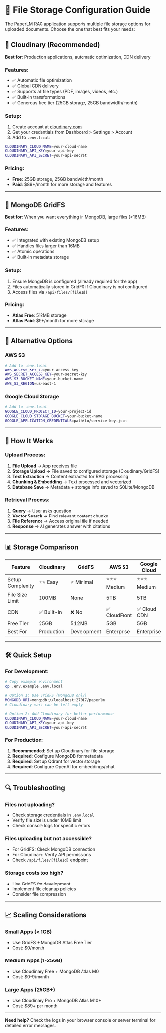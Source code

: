 # 📁 File Storage Configuration Guide

The PaperLM RAG application supports multiple file storage options for uploaded documents. Choose the one that best fits your needs:

## 🚀 **Cloudinary (Recommended)**

**Best for**: Production applications, automatic optimization, CDN delivery

### Features:
- ✅ Automatic file optimization
- ✅ Global CDN delivery
- ✅ Supports all file types (PDF, images, videos, etc.)
- ✅ Built-in transformations
- ✅ Generous free tier (25GB storage, 25GB bandwidth/month)

### Setup:
1. Create account at [cloudinary.com](https://cloudinary.com)
2. Get your credentials from Dashboard > Settings > Account
3. Add to `.env.local`:
```bash
CLOUDINARY_CLOUD_NAME=your-cloud-name
CLOUDINARY_API_KEY=your-api-key  
CLOUDINARY_API_SECRET=your-api-secret
```

### Pricing:
- **Free**: 25GB storage, 25GB bandwidth/month
- **Paid**: $89+/month for more storage and features

---

## 💾 **MongoDB GridFS**

**Best for**: When you want everything in MongoDB, large files (>16MB)

### Features:
- ✅ Integrated with existing MongoDB setup
- ✅ Handles files larger than 16MB
- ✅ Atomic operations
- ✅ Built-in metadata storage

### Setup:
1. Ensure MongoDB is configured (already required for the app)
2. Files automatically stored in GridFS if Cloudinary is not configured
3. Access files via `/api/files/[fileId]`

### Pricing:
- **Atlas Free**: 512MB storage
- **Atlas Paid**: $9+/month for more storage

---

## 🏢 **Alternative Options**

### **AWS S3**
```bash
# Add to .env.local
AWS_ACCESS_KEY_ID=your-access-key
AWS_SECRET_ACCESS_KEY=your-secret-key  
AWS_S3_BUCKET_NAME=your-bucket-name
AWS_S3_REGION=us-east-1
```

### **Google Cloud Storage**
```bash
# Add to .env.local
GOOGLE_CLOUD_PROJECT_ID=your-project-id
GOOGLE_CLOUD_STORAGE_BUCKET=your-bucket-name
GOOGLE_APPLICATION_CREDENTIALS=path/to/service-key.json
```

---

## 🔧 **How It Works**

### **Upload Process:**
1. **File Upload** → App receives file
2. **Storage Upload** → File saved to configured storage (Cloudinary/GridFS)
3. **Text Extraction** → Content extracted for RAG processing  
4. **Chunking & Embedding** → Text processed and vectorized
5. **Database Save** → Metadata + storage info saved to SQLite/MongoDB

### **Retrieval Process:**
1. **Query** → User asks question
2. **Vector Search** → Find relevant content chunks
3. **File Reference** → Access original file if needed
4. **Response** → AI generates answer with citations

---

## 📊 **Storage Comparison**

| Feature | Cloudinary | GridFS | AWS S3 | Google Cloud |
|---------|------------|---------|---------|--------------|
| Setup Complexity | ⭐⭐ Easy | ⭐ Minimal | ⭐⭐⭐ Medium | ⭐⭐⭐ Medium |
| File Size Limit | 100MB | None | 5TB | 5TB |
| CDN | ✅ Built-in | ❌ No | ✅ CloudFront | ✅ Cloud CDN |
| Free Tier | 25GB | 512MB | 5GB | 5GB |
| Best For | Production | Development | Enterprise | Enterprise |

---

## 🛠️ **Quick Setup**

### **For Development:**
```bash
# Copy example environment
cp .env.example .env.local

# Option 1: Use GridFS (MongoDB only)
MONGODB_URI=mongodb://localhost:27017/paperlm
# Cloudinary vars can be left empty

# Option 2: Add Cloudinary for better performance  
CLOUDINARY_CLOUD_NAME=your-cloud-name
CLOUDINARY_API_KEY=your-api-key
CLOUDINARY_API_SECRET=your-api-secret
```

### **For Production:**
1. **Recommended**: Set up Cloudinary for file storage
2. **Required**: Configure MongoDB for metadata  
3. **Required**: Set up Qdrant for vector storage
4. **Required**: Configure OpenAI for embeddings/chat

---

## 🔍 **Troubleshooting**

### **Files not uploading?**
- Check storage credentials in `.env.local`
- Verify file size is under 10MB limit
- Check console logs for specific errors

### **Files uploading but not accessible?**
- For GridFS: Check MongoDB connection
- For Cloudinary: Verify API permissions
- Check `/api/files/[fileId]` endpoint

### **Storage costs too high?**
- Use GridFS for development
- Implement file cleanup policies
- Consider file compression

---

## 📈 **Scaling Considerations**

### **Small Apps (< 1GB)**
- Use GridFS + MongoDB Atlas Free Tier
- Cost: $0/month

### **Medium Apps (1-25GB)**
- Use Cloudinary Free + MongoDB Atlas M0
- Cost: $0-9/month  

### **Large Apps (25GB+)**
- Use Cloudinary Pro + MongoDB Atlas M10+
- Cost: $89+ per month

---

**Need help?** Check the logs in your browser console or server terminal for detailed error messages.
